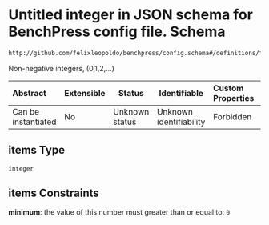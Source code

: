 # Untitled integer in JSON schema for BenchPress config file. Schema

```txt
http://github.com/felixleopoldo/benchpress/config.schema#/definitions/flexnonnegintnull/anyOf/1/items
```

Non-negative integers, (0,1,2,...)


| Abstract            | Extensible | Status         | Identifiable            | Custom Properties | Additional Properties | Access Restrictions | Defined In                                                               |
| :------------------ | ---------- | -------------- | ----------------------- | :---------------- | --------------------- | ------------------- | ------------------------------------------------------------------------ |
| Can be instantiated | No         | Unknown status | Unknown identifiability | Forbidden         | Allowed               | none                | [config.schema.json\*](../out/config.schema.json "open original schema") |

## items Type

`integer`

## items Constraints

**minimum**: the value of this number must greater than or equal to: `0`

